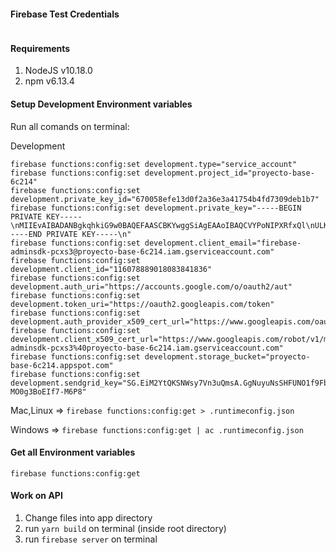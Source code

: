 #### Firebase Test Credentials

```

```

#### Requirements

1. NodeJS v10.18.0
2. npm v6.13.4

#### Setup Development Environment variables

Run all comands on terminal:

Development

```
firebase functions:config:set development.type="service_account"
firebase functions:config:set development.project_id="proyecto-base-6c214"
firebase functions:config:set development.private_key_id="670058efe13d0f2a36e3a41754b4fd7309deb1b7"
firebase functions:config:set development.private_key="-----BEGIN PRIVATE KEY-----\nMIIEvAIBADANBgkqhkiG9w0BAQEFAASCBKYwggSiAgEAAoIBAQCVYPoNIPXRfxQl\nULKr/lbaWYnXicH3wy208FoUfISOC8PjDlbyMDa74MNII+JRX8Kum3BKWCUYperU\nH3lPMc4uc2EgfbeZTnbfrKEvHVL7RufsL9OARdj9q2IWCD34uWawFIoyeWLWcuVv\njMN3TfzjWuF87IRQ7T1v36W/OIDUzsAGY0EFnBEp051UjKSfg92tT1SUQM/iKdK3\nmdM72dYUBjdQ+3LXTxNrcupb56wBeTPXEyRWIoId0O0vuFD5qzQbREVB2Qj8fyaK\nRV42QotpEBg6TKoawhCYnVnogaj+GG2t1ocyz8yDyfahUoSDGdOZEOZREe7hxLJv\nSRGxAlDBAgMBAAECggEAAISEz9At2WXNMvYXrSpgLHTw0hRgpa9De5z1TTS3cnEB\nhvo7km6wzx3Fu/iXvQMrzO5R/0A1ClPffYBJm7jiGmOjABtu7B4ZOeQcpbHCdgdt\nU/p4Q02cqXABRrb9AN1SvQKgdilo/oH41Aot+oowqZSY30mQGaIhlUtWQRhu6/vd\nQxwxCySC8nQv3G1+31NzhSyxLqLzCulzqSDebhVxBVZym3mnwI9PGqDp+b1VGdVg\nijTU8151Ghj270Wdx78L+/k15nLA9VlDlKzykBIGdsdLCgnyPXg2lSWaxdPXn6wh\ngOnzmG+dFY1RDSOmugH4LHhHtGPZzk38NFNi7TrTgQKBgQDSgrrKd773foeuga1X\nHr8lZzUMhgKeIBJIFmruzYedy6MvFPLQBfudGDyJwcL0GE3i/lzEvSSa93kI4qF5\n6nLaQEolw5UqqTPFMcosIPP6FkRuLlxa5D/HnI3D6YKUlNMoLtlTPURPoNyolhzT\nVPfcjQqwl75b4dUqPtQuNT9QgQKBgQC1qHxGn44hMYw3ZkaUa0A3j0FZa8/FvNB/\nkQjIeu+PIhRdlZR0AeK3DS6Lr4xEU1zzOq1+6mC5oStiMaljllP40m05Juiv8QMA\nVTDmpUd73QwD2Wghg8+HOhfQQ818EBMtLOTsFdt/PGfKQ0V7vYZ8wqGsgXMOYJm7\nBW6iJn7gQQKBgD44q9Nqf4SR3rLi24RzrxX0Iob4GU/5tM2f6q15DIvEhBBHhdmc\n2xk876/cGK6jfGoKuwrfyTEQ0rKgog/yD06ZUBFHdRCuAIJZzCMs/lA+Qq26gEvR\nSVTL3k849wLJ1nv7FPt4kXdj2bTu4chJRhXnjnBR+c8YujQJbBfYX0WBAoGADqYw\np21Ug97ABPOte2iOvCxEQ9bK4ZJRaggjIi+vw+YmqElYuGYyhzp7523XrObgFwlD\nVnnGJRIXMor4svw7d1RY1IQLvax85nj4QZFQi2+O+Xx9xj4f7TLFGtls57VQJpN5\nPoSgt8kCQbBdGRZ2kvcLHKMvyRgHLarJejAKiUECgYAY1qSD1/T3LivMmjLfhAMm\nYJ7gcxDQlRompSRm3ePfwIcKMRGZPglf+Nl21OhvFYOnCZMzThZyoZhBEQB3KgD1\nvbkZJWr+L6PddK5YP0KdRKc3/P0s6h/paaes8qQL8TGB8GFS9AMbqsDOUoH8YNmr\nmZPAlDew3cm6mOtE++20AQ==\n-----END PRIVATE KEY-----\n"
firebase functions:config:set development.client_email="firebase-adminsdk-pcxs3@proyecto-base-6c214.iam.gserviceaccount.com"
firebase functions:config:set development.client_id="116078889018083841836"
firebase functions:config:set development.auth_uri="https://accounts.google.com/o/oauth2/aut"
firebase functions:config:set development.token_uri="https://oauth2.googleapis.com/token"
firebase functions:config:set development.auth_provider_x509_cert_url="https://www.googleapis.com/oauth2/v1/certs"
firebase functions:config:set development.client_x509_cert_url="https://www.googleapis.com/robot/v1/metadata/x509/firebase-adminsdk-pcxs3%40proyecto-base-6c214.iam.gserviceaccount.com"
firebase functions:config:set development.storage_bucket="proyecto-base-6c214.appspot.com"
firebase functions:config:set development.sendgrid_key="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"

```

Mac,Linux => `firebase functions:config:get > .runtimeconfig.json`

Windows => `firebase functions:config:get | ac .runtimeconfig.json`

#### Get all Environment variables

`firebase functions:config:get`

#### Work on API

1. Change files into app directory
2. run `yarn build` on terminal (inside root directory)
3. run `firebase server` on terminal
